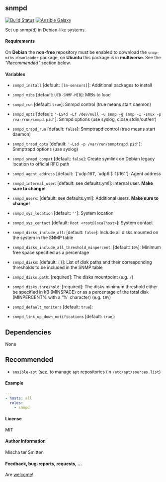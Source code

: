 ## snmpd

[![Build Status](https://travis-ci.org/Oefenweb/ansible-snmpd.svg?branch=master)](https://travis-ci.org/Oefenweb/ansible-snmpd) [![Ansible Galaxy](http://img.shields.io/badge/ansible--galaxy-snmpd-blue.svg)](https://galaxy.ansible.com/list#/roles/1549)

Set up snmp(d) in Debian-like systems.

#### Requirements


On **Debian** the **non-free** repository must be enabled to download the `snmp-mibs-downloader` package,
on **Ubuntu** this package is in **multiverse**. See the *"Recommended"* section below.

#### Variables

* `snmpd_install` [default: `[lm-sensors]`]: Additional packages to install
* `snmpd_mibs` [default: `UCD-SNMP-MIB`]: MIBs to load
* `snmpd_run` [default: `true`]: Snmpd control (true means start daemon)
* `snmpd_opts` [default: `'-LS4d -Lf /dev/null -u snmp -g snmp -I -smux -p /var/run/snmpd.pid'`]: Snmpd options (use syslog, close stdin/out/err)
* `snmpd_trapd_run` [default: `false`]: Snmptrapd control (true means start daemon)
* `snmpd_trapd_opts` [default: `'-Lsd -p /var/run/snmptrapd.pid'`]: Snmptrapd options (use syslog)
* `snmpd_snmpd_compat` [default: `false`]: Create symlink on Debian legacy location to official RFC path

* `snmpd_agent_address` [default: `['udp:161', 'udp6:[::1]:161']: Agent address

* `snmpd_internal_user`: [default: see defaults.yml]: Internal user. **Make sure to change!**

* `snmpd_users`: [default: see defaults.yml]: Additional users. **Make sure to change!**
* `snmpd_sys_location` [default: `''`]: System location
* `snmpd_sys_contact` [default: `Root <root@localhost>`]: System contact

* `snmpd_disks_include_all`: [default: `false`]: Include all disks mounted on the system in the SNMP table
* `snmpd_disks_include_all_threshold_minpercent`: [default: `10%`]: Minimum free space specified as a percentage
* `snmpd_disks`: [default: `[]`]: List of disk paths and their corresponding thresholds to be included in the SNMP table
* `snmpd_disks.path`: [required]: The disks mountpoint (e.g. `/`)
* `snmpd_disks.threshold`: [required]: The disks minimum threshold either be specified in kB (MINSPACE) or as a percentage of the total disk (MINPERCENT% with a '%' character) (e.g. `10%`)

* `snmpd_default_monitors` [default: `true`]:
* `snmpd_link_up_down_notifications` [default: `true`]:

## Dependencies

None

## Recommended

* `ansible-apt` ([see](https://github.com/Oefenweb/ansible-apt), to manage `apt` repositories (in `/etc/apt/sources.list`)

#### Example

```yaml
---
- hosts: all
  roles:
    - snmpd
```

#### License

MIT

#### Author Information

Mischa ter Smitten

#### Feedback, bug-reports, requests, ...

Are [welcome](https://github.com/Oefenweb/ansible-snmpd/issues)!
